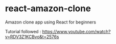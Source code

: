 # react-amazon-clone
Amazon clone app using React for beginners 

Tutorial followed : https://www.youtube.com/watch?v=RDV3Z1KCBvo&t=2576s
